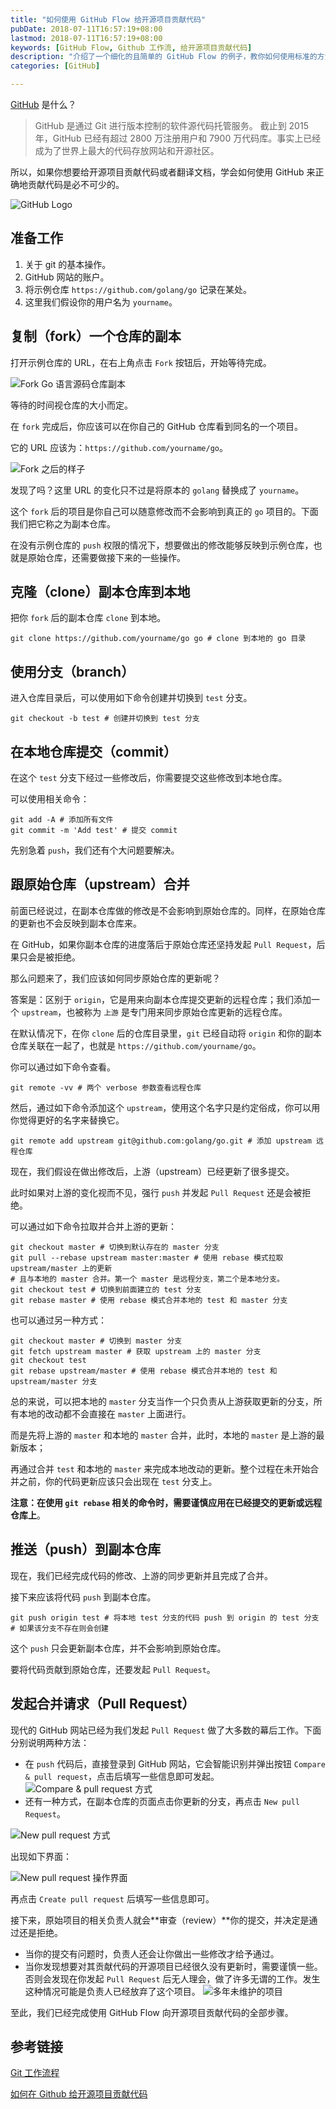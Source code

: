```yaml
---
title: "如何使用 GitHub Flow 给开源项目贡献代码"
pubDate: 2018-07-11T16:57:19+08:00
lastmod: 2018-07-11T16:57:19+08:00
keywords: [GitHub Flow, Github 工作流, 给开源项目贡献代码]
description: "介绍了一个细化的且简单的 GitHub Flow 的例子，教你如何使用标准的方法在 GitHub 上给开源项目贡献代码以免被其他开发者拒绝接受代码改动。"
categories: [GitHub]

---
```


[GitHub](https://github.com/ "GitHub") 是什么？

> GitHub 是通过 Git 进行版本控制的软件源代码托管服务。
> 截止到 2015年，GitHub 已经有超过 2800 万注册用户和 7900 万代码库。事实上已经成为了世界上最大的代码存放网站和开源社区。

所以，如果你想要给开源项目贡献代码或者翻译文档，学会如何使用 GitHub 来正确地贡献代码是必不可少的。

![GitHub Logo](/images/how-to-use-github-flow-to-contribute-code-to-open-source-projects/github-logo.webp "GitHub Logo")

## 准备工作

1. 关于 git 的基本操作。
2. GitHub 网站的账户。
3. 将示例仓库 `https://github.com/golang/go` 记录在某处。
4. 这里我们假设你的用户名为 `yourname`。

## 复制（fork）一个仓库的副本

打开示例仓库的 URL，在右上角点击 `Fork` 按钮后，开始等待完成。

![Fork Go 语言源码仓库副本](/images/how-to-use-github-flow-to-contribute-code-to-open-source-projects/fork-golang-repo.webp "Fork Go 语言源码仓库副本")

等待的时间视仓库的大小而定。

在 `fork` 完成后，你应该可以在你自己的 GitHub 仓库看到同名的一个项目。

它的 URL 应该为：`https://github.com/yourname/go`。

![Fork 之后的样子](/images/how-to-use-github-flow-to-contribute-code-to-open-source-projects/after-fork.webp "Fork 之后的样子")

发现了吗？这里 URL 的变化只不过是将原本的 `golang` 替换成了 `yourname`。

这个 `fork` 后的项目是你自己可以随意修改而不会影响到真正的 `go` 项目的。下面我们把它称之为副本仓库。

在没有示例仓库的 `push` 权限的情况下，想要做出的修改能够反映到示例仓库，也就是原始仓库，还需要做接下来的一些操作。

## 克隆（clone）副本仓库到本地

把你 `fork` 后的副本仓库 `clone` 到本地。

```shell
git clone https://github.com/yourname/go go # clone 到本地的 go 目录
```

## 使用分支（branch）

进入仓库目录后，可以使用如下命令创建并切换到 `test` 分支。

```shell
git checkout -b test # 创建并切换到 test 分支
```

## 在本地仓库提交（commit）

在这个 `test` 分支下经过一些修改后，你需要提交这些修改到本地仓库。

可以使用相关命令：

```shell
git add -A # 添加所有文件
git commit -m 'Add test' # 提交 commit
```

先别急着 `push`，我们还有个大问题要解决。

## 跟原始仓库（upstream）合并

前面已经说过，在副本仓库做的修改是不会影响到原始仓库的。同样，在原始仓库的更新也不会反映到副本仓库来。

在 GitHub，如果你副本仓库的进度落后于原始仓库还坚持发起 `Pull Request`，后果只会是被拒绝。

那么问题来了，我们应该如何同步原始仓库的更新呢？

答案是：区别于 `origin`，它是用来向副本仓库提交更新的远程仓库；我们添加一个 `upstream`，也被称为 `上游` 是专门用来同步原始仓库更新的远程仓库。

在默认情况下，在你 `clone` 后的仓库目录里，`git` 已经自动将 `origin` 和你的副本仓库关联在一起了，也就是 `https://github.com/yourname/go`。

你可以通过如下命令查看。

```shell
git remote -vv # 两个 verbose 参数查看远程仓库
```

然后，通过如下命令添加这个 `upstream`，使用这个名字只是约定俗成，你可以用你觉得更好的名字来替换它。

```shell
git remote add upstream git@github.com:golang/go.git # 添加 upstream 远程仓库
```

现在，我们假设在做出修改后，上游（upstream）已经更新了很多提交。

此时如果对上游的变化视而不见，强行 `push` 并发起 `Pull Request` 还是会被拒绝。

可以通过如下命令拉取并合并上游的更新：

```shell
git checkout master # 切换到默认存在的 master 分支
git pull --rebase upstream master:master # 使用 rebase 模式拉取 upstream/master 上的更新
# 且与本地的 master 合并。第一个 master 是远程分支，第二个是本地分支。
git checkout test # 切换到前面建立的 test 分支
git rebase master # 使用 rebase 模式合并本地的 test 和 master 分支
```

也可以通过另一种方式：

```shell
git checkout master # 切换到 master 分支
git fetch upstream master # 获取 upstream 上的 master 分支
git checkout test
git rebase upstream/master # 使用 rebase 模式合并本地的 test 和 upstream/master 分支
```

总的来说，可以把本地的 `master` 分支当作一个只负责从上游获取更新的分支，所有本地的改动都不会直接在 `master` 上面进行。

而是先将上游的 `master` 和本地的 `master` 合并，此时，本地的 `master` 是上游的最新版本；

再通过合并 `test` 和本地的 `master` 来完成本地改动的更新。整个过程在未开始合并之前，你的代码更新应该只会出现在 `test` 分支上。

**注意：在使用 `git rebase` 相关的命令时，需要谨慎应用在已经提交的更新或远程仓库上**。

## 推送（push）到副本仓库

现在，我们已经完成代码的修改、上游的同步更新并且完成了合并。

接下来应该将代码 `push` 到副本仓库。

```shell
git push origin test # 将本地 test 分支的代码 push 到 origin 的 test 分支
# 如果该分支不存在则会创建
```

这个 `push` 只会更新副本仓库，并不会影响到原始仓库。

要将代码贡献到原始仓库，还要发起 `Pull Request`。

## 发起合并请求（Pull Request）

现代的 GitHub 网站已经为我们发起 `Pull Request` 做了大多数的幕后工作。下面分别说明两种方法：

* 在 `push` 代码后，直接登录到 GitHub 网站，它会智能识别并弹出按钮 `Compare & pull request`，点击后填写一些信息即可发起。 ![Compare & pull request 方式](/images/how-to-use-github-flow-to-contribute-code-to-open-source-projects/compare-and-pull-request.webp "Compare & pull request 方式")
* 还有一种方式，在副本仓库的页面点击你更新的分支，再点击 `New pull Request`。

![New pull request 方式](/images/how-to-use-github-flow-to-contribute-code-to-open-source-projects/new-pull-request-style.webp "New pull request 方式")

出现如下界面：

![New pull request 操作界面](/images/how-to-use-github-flow-to-contribute-code-to-open-source-projects/new-pull-request-interface.webp "New pull Request 操作界面")

再点击 `Create pull request` 后填写一些信息即可。

接下来，原始项目的相关负责人就会**审查（review）**你的提交，并决定是通过还是拒绝。

* 当你的提交有问题时，负责人还会让你做出一些修改才给予通过。
* 当你发现想要对其贡献代码的开源项目已经很久没有更新时，需要谨慎一些。否则会发现在你发起 `Pull Request` 后无人理会，做了许多无谓的工作。发生这种情况可能是负责人已经放弃了这个项目。 ![多年未维护的项目](/images/how-to-use-github-flow-to-contribute-code-to-open-source-projects/no-maintain-repo.webp "多年未维护的项目")

至此，我们已经完成使用 GitHub Flow 向开源项目贡献代码的全部步骤。

## 参考链接

[Git 工作流程](https://www.ruanyifeng.com/blog/2015/12/git-workflow.html "Git 工作流程")

[如何在 Github 给开源项目贡献代码](https://blog.zfanw.com/best-practice-contribute-on-github/ "如何在 Github 给开源项目贡献代码")